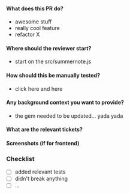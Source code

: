 #### What does this PR do?

- awesome stuff
- really cool feature
- refactor X

#### Where should the reviewer start?

- start on the src/summernote.js

#### How should this be manually tested?

- click here and here

#### Any background context you want to provide?

- the gem needed to be updated... yada yada

#### What are the relevant tickets?


#### Screenshots (if for frontend)


### Checklist
- [ ] added relevant tests
- [ ] didn't break anything
- [ ] ...

